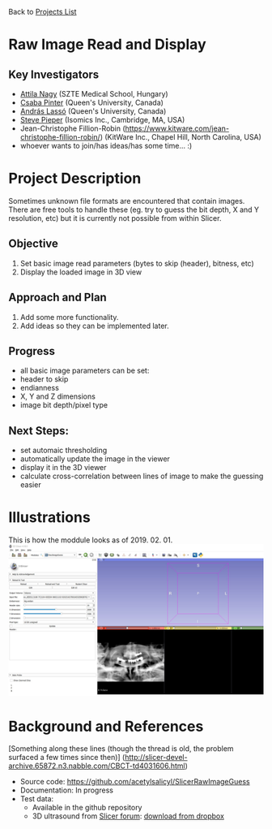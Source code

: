 Back to [Projects List](../../README.md#ProjectsList)

# Raw Image Read and Display

## Key Investigators

- [Attila Nagy](http://www2.szote.u-szeged.hu/dmi/eng/index.php/the-department/staff) (SZTE Medical School, Hungary)
- [Csaba Pinter](http://perk.cs.queensu.ca/users/pinter) (Queen's University, Canada)
- [András Lassó](http://perk.cs.queensu.ca/users/lasso) (Queen's University, Canada)
- [Steve Pieper](http://isomics.com) (Isomics Inc., Cambridge, MA, USA)
- Jean-Christophe Fillion-Robin (https://www.kitware.com/jean-christophe-fillion-robin/) (KitWare Inc., Chapel Hill, North Carolina, USA)
- whoever wants to join/has ideas/has some time... :)

# Project Description

Sometimes unknown file formats are encountered that contain images. There are free tools to handle these (eg. try to guess the bit depth, X and Y resolution, etc) but it is currently not possible from within Slicer.

## Objective

1. Set basic image read parameters (bytes to skip (header), bitness, etc)
2. Display the loaded image in 3D view

## Approach and Plan

1. Add some more functionality.
2. Add ideas so they can be implemented later.

## Progress 

<!--Describe progress and next steps in a few bullet points as you are making progress.-->
- all basic image parameters can be set:
- header to skip
- endianness
- X, Y and Z dimensions
- image bit depth/pixel type

## Next Steps:
- set automaic thresholding
- automatically update the image in the viewer
- display it in the 3D viewer
- calculate cross-correlation between lines of image to make the guessing easier

# Illustrations

<!--Add pictures and links to videos that demonstrate what has been accomplished.-->
This is how the moddule looks as of 2019. 02. 01.
[![This is how the moddule looks as of 2019. 02. 01.](rawimageguess.v0.1.jpg)](https://youtu.be/IoBsmtqtmqo "Raw Image Guess tool for 3D Slicer")

<!--![Description of picture](Example2.jpg)-->

<!--![Some more images](Example2.jpg)-->

# Background and References

[Something along these lines (though the thread is old, the problem surfaced a few times since then)]
(http://slicer-devel-archive.65872.n3.nabble.com/CBCT-td4031606.html)

- Source code: https://github.com/acetylsalicyl/SlicerRawImageGuess
- Documentation: In progress
- Test data:
  - Available in the github repository
  - 3D ultrasound from [Slicer forum](https://discourse.slicer.org/t/could-not-load-ultrasound-from-mvl-medison-file-format/3928/6?u=lassoan): [download from dropbox](https://www.dropbox.com/sh/azdck7h9e7b71dq/AACiHg-m-XPOhj2vs2_CFGK5a?dl=0) 
